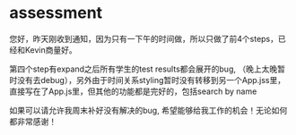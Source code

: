 # assessment

您好，昨天刚收到通知，因为只有一下午的时间做，所以只做了前4个steps，已经和Kevin商量好。

第四个step有expand之后所有学生的test results都会展开的bug, （晚上太晚暂时没有去debug），另外由于时间关系styling暂时没有转移到另一个App.jss里，直接写在了App.js里，但其他的功能都是完好的，包括search by name

如果可以请允许我周末补好没有解决的bug, 希望能够给我工作的机会！无论如何都非常感谢！
